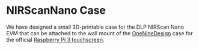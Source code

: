 # NIRScanNano Case

We have designed a small 3D-printable case for the DLP NIRScan Nano EVM that can be attached to the wall mount of the [OneNineDesign](https://www.oneninedesign.co.uk/) case for the official [Raspberry Pi 3 touchscreen](https://www.raspberrypi.com/products/raspberry-pi-touch-display/).
